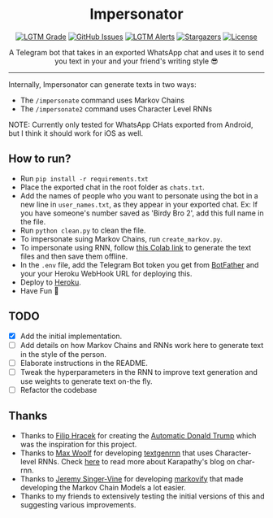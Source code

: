 <h1 align="center">Impersonator</h1>


<p align="center">
  <a href="https://lgtm.com/projects/g/thepushkarp/Impersonator"><img alt="LGTM Grade" src="https://img.shields.io/lgtm/grade/python/github/thepushkarp/Impersonator?style=for-the-badge"></a>
  <a href="https://github.com/thepushkarp/Impersonator/issues"><img alt="GitHub Issues" src="https://img.shields.io/github/issues/thepushkarp/Impersonator?style=for-the-badge"></a>
  <a href="https://lgtm.com/projects/g/thepushkarp/Impersonator"><img alt="LGTM Alerts" src="https://img.shields.io/lgtm/alerts/github/thepushkarp/Impersonator?style=for-the-badge"></a>
  <a href="https://github.com/thepushkarp/Impersonator/stargazers"><img alt="Stargazers" src="https://img.shields.io/github/stars/thepushkarp/Impersonator?style=for-the-badge"></a>
  <a href="https://github.com/thepushkarp/Impersonator/blob/master/LICENSE"><img alt="License" src="https://img.shields.io/github/license/thepushkarp/Impersonator?style=for-the-badge"></a>
</p>

<p align="center">A Telegram bot that takes in an exported WhatsApp chat and uses it to send you text in your and your friend's writing style 😎</p>

---

Internally, Impersonator can generate texts in two ways:

-   The `/impersonate` command uses Markov Chains
-   The `/impersonate2` command uses Character Level RNNs

NOTE: Currently only tested for WhatsApp CHats exported from Android, but I think it should work for iOS as well.

## How to run?

-   Run `pip install -r requirements.txt`
-   Place the exported chat in the root folder as `chats.txt`.
-   Add the names of people who you want to personate using the bot in a new line in `user_names.txt`, as they appear in your exported chat.
    Ex: If you have someone's number saved as 'Birdy Bro 2', add this full name in the file.
-   Run `python clean.py` to clean the file.
-   To impersonate suing Markov Chains, run `create_markov.py`.
-   To impersonate using RNN, follow [this Colab link](https://colab.research.google.com/drive/1lRsuBCVRzl8zu8lxuGyron9tqt3h5heM?usp=sharing) to generate the text files and then save them offline.
-   In the `.env` file, add the Telegram Bot token you get from [BotFather](https://core.telegram.org/bots#6-botfather) and your your Heroku WebHook URL for deploying this.
-   Deploy to [Heroku](https://devcenter.heroku.com/articles/getting-started-with-python).
-   Have Fun 🖖

## TODO

-   [x] Add the initial implementation.
-   [ ] Add details on how Markov Chains and RNNs work here to generate text in the style of the person.
-   [ ] Elaborate instructions in the README.
-   [ ] Tweak the hyperparameters in the RNN to improve text generation and use weights to generate text on-the fly.
-   [ ] Refactor the codebase

## Thanks

-   Thanks to [Filip Hracek](https://github.com/filiph) for creating the [Automatic Donald Trump](https://filiph.github.io/markov/) which was the inspiration for this project.
-   Thanks to [Max Woolf](https://github.com/minimaxir) for developing [textgenrnn](https://github.com/minimaxir/textgenrnn) that uses Character-level RNNs. Check [here](https://karpathy.github.io/2015/05/21/rnn-effectiveness/) to read more about Karapathy's blog on char-rnn.
-   Thanks to [Jeremy Singer-Vine](https://github.com/jsvine) for developing [markovify](https://github.com/jsvine/markovify) that made developing the Markov Chain Models a lot easier.
-   Thanks to my friends to extensively testing the initial versions of this and suggesting various improvements.
